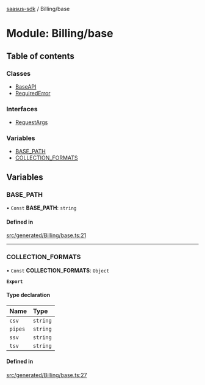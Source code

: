 [saasus-sdk](../README.md) / Billing/base

# Module: Billing/base

## Table of contents

### Classes

- [BaseAPI](../classes/Billing_base.BaseAPI.md)
- [RequiredError](../classes/Billing_base.RequiredError.md)

### Interfaces

- [RequestArgs](../interfaces/Billing_base.RequestArgs.md)

### Variables

- [BASE\_PATH](Billing_base.md#base_path)
- [COLLECTION\_FORMATS](Billing_base.md#collection_formats)

## Variables

### BASE\_PATH

• `Const` **BASE\_PATH**: `string`

#### Defined in

[src/generated/Billing/base.ts:21](https://github.com/saasus-platform/saasus-sdk-javascript/blob/997c544/src/generated/Billing/base.ts#L21)

___

### COLLECTION\_FORMATS

• `Const` **COLLECTION\_FORMATS**: `Object`

**`Export`**

#### Type declaration

| Name | Type |
| :------ | :------ |
| `csv` | `string` |
| `pipes` | `string` |
| `ssv` | `string` |
| `tsv` | `string` |

#### Defined in

[src/generated/Billing/base.ts:27](https://github.com/saasus-platform/saasus-sdk-javascript/blob/997c544/src/generated/Billing/base.ts#L27)
